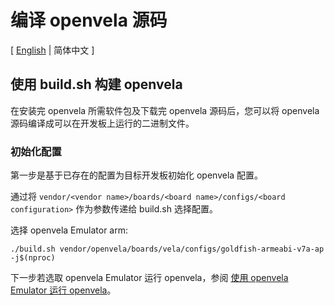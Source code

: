 # 编译 openvela 源码

\[ [English](Build_Vela_from_sources.md) | 简体中文 \]

## 使用 build.sh 构建 openvela

在安装完 openvela 所需软件包及下载完 openvela 源码后，您可以将 openvela 源码编译成可以在开发板上运行的二进制文件。

### 初始化配置

第一步是基于已存在的配置为目标开发板初始化 openvela 配置。

通过将 `vendor/<vendor name>/boards/<board name>/configs/<board configuration>` 作为参数传递给 build.sh 选择配置。

选择 openvela Emulator arm:

```
./build.sh vendor/openvela/boards/vela/configs/goldfish-armeabi-v7a-ap -j$(nproc)
```

下一步若选取 openvela Emulator 运行 openvela，参阅 [使用 openvela Emulator 运行 openvela](./Run_Vela_on_Vela_Emulator_zh-cn.md)。
